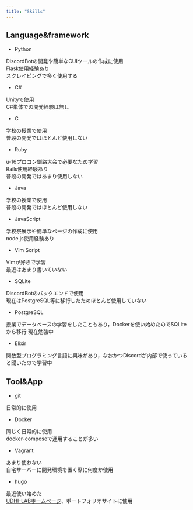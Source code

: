 ```yaml
---
title: "Skills"
---
```


## Language&framework

- Python

DiscordBotの開発や簡単なCUIツールの作成に使用  
Flask使用経験あり  
スクレイピングで多く使用する

- C#

Unityで使用  
C#単体での開発経験は無し

- C

学校の授業で使用  
普段の開発ではほとんど使用しない

- Ruby

u-16プロコン釧路大会で必要なため学習  
Rails使用経験あり  
普段の開発ではあまり使用しない

- Java

学校の授業で使用  
普段の開発ではほとんど使用しない

- JavaScript

学校祭展示や簡単なページの作成に使用  
node.js使用経験あり

- Vim Script

Vimが好きで学習  
最近はあまり書いていない

- SQLite

DiscordBotのバックエンドで使用  
現在はPostgreSQL等に移行したためほとんど使用していない

- PostgreSQL

授業でデータベースの学習をしたこともあり，Dockerを使い始めたのでSQLiteから移行
現在勉強中

- Elixir

関数型プログラミング言語に興味があり，なおかつDiscordが内部で使っていると聞いたので学習中

## Tool&App

- git

日常的に使用

- Docker

同じく日常的に使用  
docker-composeで運用することが多い

- Vagrant

あまり使わない  
自宅サーバーに開発環境を置く際に何度か使用

- hugo

最近使い始めた  
[UDHI-LABホームページ](https://udhi-lab.com)、ポートフォリオサイトに使用
